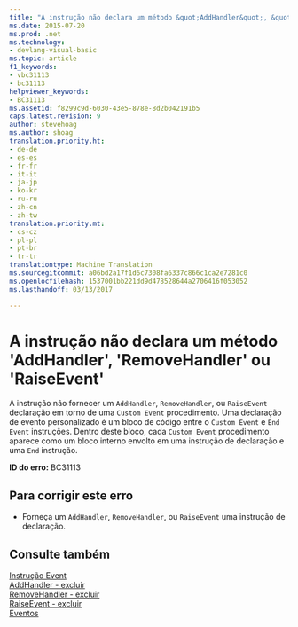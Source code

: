 ```yaml
---
title: "A instrução não declara um método &quot;AddHandler&quot;, &quot;RemoveHandler&quot; ou &quot;RaiseEvent&quot; | Documentos do Microsoft"
ms.date: 2015-07-20
ms.prod: .net
ms.technology:
- devlang-visual-basic
ms.topic: article
f1_keywords:
- vbc31113
- bc31113
helpviewer_keywords:
- BC31113
ms.assetid: f8299c9d-6030-43e5-878e-8d2b042191b5
caps.latest.revision: 9
author: stevehoag
ms.author: shoag
translation.priority.ht:
- de-de
- es-es
- fr-fr
- it-it
- ja-jp
- ko-kr
- ru-ru
- zh-cn
- zh-tw
translation.priority.mt:
- cs-cz
- pl-pl
- pt-br
- tr-tr
translationtype: Machine Translation
ms.sourcegitcommit: a06bd2a17f1d6c7308fa6337c866c1ca2e7281c0
ms.openlocfilehash: 1537001bb221dd9d478528644a2706416f053052
ms.lasthandoff: 03/13/2017

---
```

# <a name="statement-does-not-declare-an-39addhandler39-39removehandler39-or-39raiseevent39-method"></a>A instrução não declara um método 'AddHandler', 'RemoveHandler' ou 'RaiseEvent'
A instrução não fornecer um `AddHandler`, `RemoveHandler`, ou `RaiseEvent` declaração em torno de uma `Custom Event` procedimento. Uma declaração de evento personalizado é um bloco de código entre o `Custom Event` e `End Event` instruções. Dentro deste bloco, cada `Custom Event` procedimento aparece como um bloco interno envolto em uma instrução de declaração e uma `End` instrução.  
  
 **ID do erro:** BC31113  
  
## <a name="to-correct-this-error"></a>Para corrigir este erro  
  
-   Forneça um `AddHandler`, `RemoveHandler`, ou `RaiseEvent` uma instrução de declaração.  
  
## <a name="see-also"></a>Consulte também  
 [Instrução Event](../../visual-basic/language-reference/statements/event-statement.md)   
 [AddHandler - excluir](http://msdn.microsoft.com/en-us/fc464cf8-582c-48a6-a9c2-185c4c3d5ff8)   
 [RemoveHandler - excluir](http://msdn.microsoft.com/en-us/35c17f61-6e22-4b87-b6e1-3ed0c27a88a0)   
 [RaiseEvent - excluir](http://msdn.microsoft.com/en-us/7f765da0-5491-40b6-9ed5-24c98f9daad9)   
 [Eventos](../../visual-basic/programming-guide/language-features/events/index.md)

